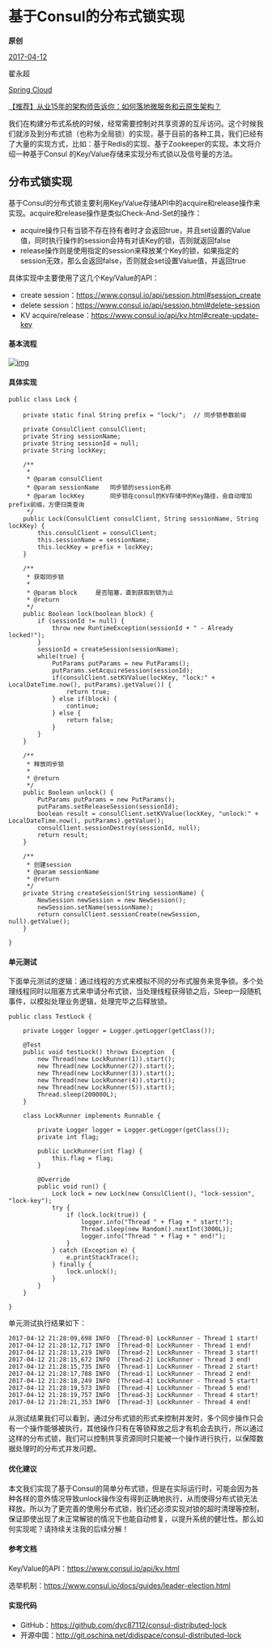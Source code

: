 # 基于Consul的分布式锁实现

**原创**

 [2017-04-12](https://blog.didispace.com/spring-cloud-consul-lock-and-semphore/)

 翟永超

 [Spring Cloud](https://blog.didispace.com/categories/Spring-Cloud/)

[【推荐】从业15年的架构师告诉你：如何落地微服务和云原生架构？](https://blog.didispace.com/how-to-implement-microservice-and-cloud-native-architecture/)

我们在构建分布式系统的时候，经常需要控制对共享资源的互斥访问。这个时候我们就涉及到分布式锁（也称为全局锁）的实现，基于目前的各种工具，我们已经有了大量的实现方式，比如：基于Redis的实现、基于Zookeeper的实现。本文将介绍一种基于Consul 的Key/Value存储来实现分布式锁以及信号量的方法。

## 分布式锁实现

基于Consul的分布式锁主要利用Key/Value存储API中的acquire和release操作来实现。acquire和release操作是类似Check-And-Set的操作：

- acquire操作只有当锁不存在持有者时才会返回true，并且set设置的Value值，同时执行操作的session会持有对该Key的锁，否则就返回false
- release操作则是使用指定的session来释放某个Key的锁，如果指定的session无效，那么会返回false，否则就会set设置Value值，并返回true

具体实现中主要使用了这几个Key/Value的API：

- create session：https://www.consul.io/api/session.html#session_create
- delete session：https://www.consul.io/api/session.html#delete-session
- KV acquire/release：https://www.consul.io/api/kv.html#create-update-key

#### 基本流程

[![img](https://blog.didispace.com/assets/consul-lock.png)](https://blog.didispace.com/assets/consul-lock.png)

#### 具体实现

```
public class Lock {
 
    private static final String prefix = "lock/";  // 同步锁参数前缀
 
    private ConsulClient consulClient;
    private String sessionName;
    private String sessionId = null;
    private String lockKey;
 
    /**
     *
     * @param consulClient
     * @param sessionName   同步锁的session名称
     * @param lockKey       同步锁在consul的KV存储中的Key路径，会自动增加prefix前缀，方便归类查询
     */
    public Lock(ConsulClient consulClient, String sessionName, String lockKey) {
        this.consulClient = consulClient;
        this.sessionName = sessionName;
        this.lockKey = prefix + lockKey;
    }
 
    /**
     * 获取同步锁
     *
     * @param block     是否阻塞，直到获取到锁为止
     * @return
     */
    public Boolean lock(boolean block) {
        if (sessionId != null) {
            throw new RuntimeException(sessionId + " - Already locked!");
        }
        sessionId = createSession(sessionName);
        while(true) {
            PutParams putParams = new PutParams();
            putParams.setAcquireSession(sessionId);
            if(consulClient.setKVValue(lockKey, "lock:" + LocalDateTime.now(), putParams).getValue()) {
                return true;
            } else if(block) {
                continue;
            } else {
                return false;
            }
        }
    }
 
    /**
     * 释放同步锁
     *
     * @return
     */
    public Boolean unlock() {
        PutParams putParams = new PutParams();
        putParams.setReleaseSession(sessionId);
        boolean result = consulClient.setKVValue(lockKey, "unlock:" + LocalDateTime.now(), putParams).getValue();
        consulClient.sessionDestroy(sessionId, null);
        return result;
    }
 
    /**
     * 创建session
     * @param sessionName
     * @return
     */
    private String createSession(String sessionName) {
        NewSession newSession = new NewSession();
        newSession.setName(sessionName);
        return consulClient.sessionCreate(newSession, null).getValue();
    }
 
}
```

#### 单元测试

下面单元测试的逻辑：通过线程的方式来模拟不同的分布式服务来竞争锁。多个处理线程同时以阻塞方式来申请分布式锁，当处理线程获得锁之后，Sleep一段随机事件，以模拟处理业务逻辑，处理完毕之后释放锁。

```
public class TestLock {
 
    private Logger logger = Logger.getLogger(getClass());
 
    @Test
    public void testLock() throws Exception  {
        new Thread(new LockRunner(1)).start();
        new Thread(new LockRunner(2)).start();
        new Thread(new LockRunner(3)).start();
        new Thread(new LockRunner(4)).start();
        new Thread(new LockRunner(5)).start();
        Thread.sleep(200000L);
    }
  
    class LockRunner implements Runnable {
 
        private Logger logger = Logger.getLogger(getClass());
        private int flag;
 
        public LockRunner(int flag) {
            this.flag = flag;
        }
 
        @Override
        public void run() {
            Lock lock = new Lock(new ConsulClient(), "lock-session", "lock-key");
            try {
                if (lock.lock(true)) {
                    logger.info("Thread " + flag + " start!");
                    Thread.sleep(new Random().nextInt(3000L));
                    logger.info("Thread " + flag + " end!");
                }
            } catch (Exception e) {
                e.printStackTrace();
            } finally {
                lock.unlock();
            }
        }
    }
  
}
```

单元测试执行结果如下：

```
2017-04-12 21:28:09,698 INFO  [Thread-0] LockRunner - Thread 1 start!
2017-04-12 21:28:12,717 INFO  [Thread-0] LockRunner - Thread 1 end!
2017-04-12 21:28:13,219 INFO  [Thread-2] LockRunner - Thread 3 start!
2017-04-12 21:28:15,672 INFO  [Thread-2] LockRunner - Thread 3 end!
2017-04-12 21:28:15,735 INFO  [Thread-1] LockRunner - Thread 2 start!
2017-04-12 21:28:17,788 INFO  [Thread-1] LockRunner - Thread 2 end!
2017-04-12 21:28:18,249 INFO  [Thread-4] LockRunner - Thread 5 start!
2017-04-12 21:28:19,573 INFO  [Thread-4] LockRunner - Thread 5 end!
2017-04-12 21:28:19,757 INFO  [Thread-3] LockRunner - Thread 4 start!
2017-04-12 21:28:21,353 INFO  [Thread-3] LockRunner - Thread 4 end!
```

从测试结果我们可以看到，通过分布式锁的形式来控制并发时，多个同步操作只会有一个操作能够被执行，其他操作只有在等锁释放之后才有机会去执行，所以通过这样的分布式锁，我们可以控制共享资源同时只能被一个操作进行执行，以保障数据处理时的分布式并发问题。

#### 优化建议

本文我们实现了基于Consul的简单分布式锁，但是在实际运行时，可能会因为各种各样的意外情况导致unlock操作没有得到正确地执行，从而使得分布式锁无法释放。所以为了更完善的使用分布式锁，我们还必须实现对锁的超时清理等控制，保证即使出现了未正常解锁的情况下也能自动修复，以提升系统的健壮性。那么如何实现呢？请持续关注我的后续分解！

#### 参考文档

Key/Value的API：https://www.consul.io/api/kv.html

选举机制：https://www.consul.io/docs/guides/leader-election.html

#### 实现代码

- GitHub：https://github.com/dyc87112/consul-distributed-lock
- 开源中国：http://git.oschina.net/didispace/consul-distributed-lock